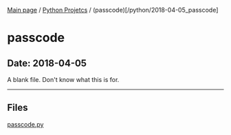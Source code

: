 [Main page](/) / [Python Projetcs](/python) / (passcode)[/python/2018-04-05_passcode]

# passcode

## Date: 2018-04-05

A blank file. Don't know what this is for.

-----

## Files

[passcode.py](passcode.py)
